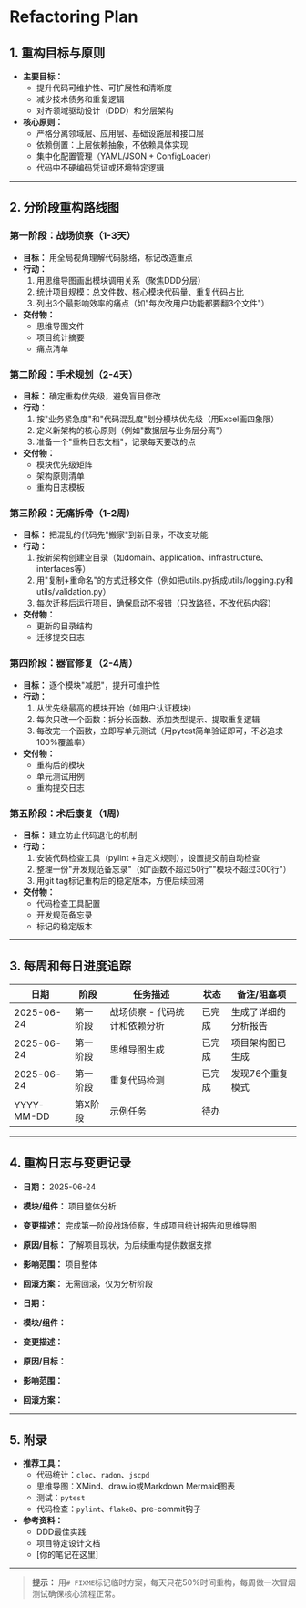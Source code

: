 # Refactoring Plan

## 1. 重构目标与原则

- **主要目标：**
  - 提升代码可维护性、可扩展性和清晰度
  - 减少技术债务和重复逻辑
  - 对齐领域驱动设计（DDD）和分层架构
- **核心原则：**
  - 严格分离领域层、应用层、基础设施层和接口层
  - 依赖倒置：上层依赖抽象，不依赖具体实现
  - 集中化配置管理（YAML/JSON + ConfigLoader）
  - 代码中不硬编码凭证或环境特定逻辑

---

## 2. 分阶段重构路线图

### 第一阶段：战场侦察（1-3天）
- **目标：** 用全局视角理解代码脉络，标记改造重点
- **行动：**
  1. 用思维导图画出模块调用关系（聚焦DDD分层）
  2. 统计项目规模：总文件数、核心模块代码量、重复代码占比
  3. 列出3个最影响效率的痛点（如"每次改用户功能都要翻3个文件"）
- **交付物：**
  - 思维导图文件
  - 项目统计摘要
  - 痛点清单

### 第二阶段：手术规划（2-4天）
- **目标：** 确定重构优先级，避免盲目修改
- **行动：**
  1. 按"业务紧急度"和"代码混乱度"划分模块优先级（用Excel画四象限）
  2. 定义新架构的核心原则（例如"数据层与业务层分离"）
  3. 准备一个"重构日志文档"，记录每天要改的点
- **交付物：**
  - 模块优先级矩阵
  - 架构原则清单
  - 重构日志模板

### 第三阶段：无痛拆骨（1-2周）
- **目标：** 把混乱的代码先"搬家"到新目录，不改变功能
- **行动：**
  1. 按新架构创建空目录（如domain、application、infrastructure、interfaces等）
  2. 用"复制+重命名"的方式迁移文件（例如把utils.py拆成utils/logging.py和utils/validation.py）
  3. 每次迁移后运行项目，确保启动不报错（只改路径，不改代码内容）
- **交付物：**
  - 更新的目录结构
  - 迁移提交日志

### 第四阶段：器官修复（2-4周）
- **目标：** 逐个模块"减肥"，提升可维护性
- **行动：**
  1. 从优先级最高的模块开始（如用户认证模块）
  2. 每次只改一个函数：拆分长函数、添加类型提示、提取重复逻辑
  3. 每改完一个函数，立即写单元测试（用pytest简单验证即可，不必追求100%覆盖率）
- **交付物：**
  - 重构后的模块
  - 单元测试用例
  - 重构提交日志

### 第五阶段：术后康复（1周）
- **目标：** 建立防止代码退化的机制
- **行动：**
  1. 安装代码检查工具（pylint +自定义规则），设置提交前自动检查
  2. 整理一份"开发规范备忘录"（如"函数不超过50行""模块不超过300行"）
  3. 用git tag标记重构后的稳定版本，方便后续回溯
- **交付物：**
  - 代码检查工具配置
  - 开发规范备忘录
  - 标记的稳定版本

---

## 3. 每周和每日进度追踪

| 日期       | 阶段      | 任务描述         | 状态   | 备注/阻塞项         |
|------------|------------|-------------------------|----------|------------------------|
| 2025-06-24 | 第一阶段    | 战场侦察 - 代码统计和依赖分析 | 已完成     | 生成了详细的分析报告 |
| 2025-06-24 | 第一阶段    | 思维导图生成 | 已完成     | 项目架构图已生成 |
| 2025-06-24 | 第一阶段    | 重复代码检测 | 已完成     | 发现76个重复模式 |
| YYYY-MM-DD | 第X阶段    | 示例任务            | 待办     |                        |

---

## 4. 重构日志与变更记录

- **日期：** 2025-06-24
- **模块/组件：** 项目整体分析
- **变更描述：** 完成第一阶段战场侦察，生成项目统计报告和思维导图
- **原因/目标：** 了解项目现状，为后续重构提供数据支撑
- **影响范围：** 项目整体
- **回滚方案：** 无需回滚，仅为分析阶段

- **日期：**
- **模块/组件：**
- **变更描述：**
- **原因/目标：**
- **影响范围：**
- **回滚方案：**

---

## 5. 附录

- **推荐工具：**
  - 代码统计：`cloc`、`radon`、`jscpd`
  - 思维导图：XMind、draw.io或Markdown Mermaid图表
  - 测试：`pytest`
  - 代码检查：`pylint`、`flake8`、pre-commit钩子
- **参考资料：**
  - DDD最佳实践
  - 项目特定设计文档
  - [你的笔记在这里]

---

> **提示：** 用`# FIXME`标记临时方案，每天只花50%时间重构，每周做一次冒烟测试确保核心流程正常。 